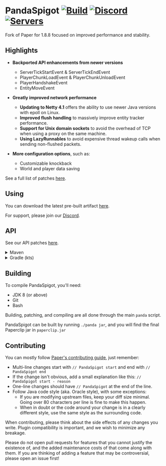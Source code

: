 # PandaSpigot [![Build](https://img.shields.io/github/actions/workflow/status/hpfxd/PandaSpigot/build.yml?branch=master&label=Build)](https://github.com/hpfxd/PandaSpigot/actions/workflows/build.yml) [![Discord](https://img.shields.io/discord/1048733138655924274?label=Discord)](https://discord.gg/m6vCCX6Hvr) [![Servers](https://img.shields.io/bstats/servers/15154?label=Servers)](https://bstats.org/plugin/bukkit/PandaSpigot/15154)
Fork of Paper for 1.8.8 focused on improved performance and stability.

## Highlights
- **Backported API enhancements from newer versions**
    - ServerTickStartEvent & ServerTickEndEvent
    - PlayerChunkLoadEvent & PlayerChunkUnloadEvent
    - PlayerHandshakeEvent
    - EntityMoveEvent

- **Greatly improved network performance**
    - **Updating to Netty 4.1** offers the ability to use newer Java versions with epoll on Linux.
    - **Improved flush handling** to massively improve entity tracker performance.
    - **Support for Unix domain sockets** to avoid the overhead of TCP when using a proxy on the same machine.
    - **Using LazyRunnables** to avoid expensive thread wakeup calls when sending non-flushed packets.

- **More configuration options**, such as:
    - Customizable knockback
    - World and player data saving

See a full list of patches [here](./patches/).

## Using
You can download the latest pre-built artifact [here](https://nightly.link/hpfxd/PandaSpigot/workflows/build/master/Server%20JAR.zip).

For support, please join our [Discord](https://discord.gg/m6vCCX6Hvr).

## API
See our API patches [here](./patches/api/).
<details>
<summary>Maven</summary>

```xml
<repositories>
    <repository>
        <id>hpfxd-repo</id>
        <url>https://repo.hpfxd.com/releases/</url>
    </repository>
</repositories>

<dependencies>
    <dependency>
        <groupId>com.hpfxd.pandaspigot</groupId>
        <artifactId>pandaspigot-api</artifactId>
        <version>1.8.8-R0.1-SNAPSHOT</version>
        <scope>provided</scope>
    </dependency>
</dependencies>
```
</details>

<details>
<summary>Gradle (kts)</summary>

```kotlin
repositories {
    mavenCentral()
    maven(url = "https://repo.hpfxd.com/releases/")
}

dependencies {
    compileOnly("com.hpfxd.pandaspigot:pandaspigot-api:1.8.8-R0.1-SNAPSHOT")
}
```
</details>

## Building
To compile PandaSpigot, you'll need:
- JDK 8 (or above)
- Git
- Bash

Building, patching, and compiling are all done through the main `panda` script.

PandaSpigot can be built by running `./panda jar`, and you will find the final Paperclip jar in `paperclip.jar`

## Contributing
You can mostly follow [Paper's contributing guide](https://github.com/PaperMC/Paper/blob/ver/1.16.5/CONTRIBUTING.md), just remember:
- Multi-line changes start with `// PandaSpigot start` and end with `// PandaSpigot end`
- If the change isn't obvious, add a small explanation like this: `// PandaSpigot start - reason`
- One-line changes should have `// PandaSpigot` at the end of the line.
- Follow Java code style (aka. Oracle style), with some exceptions:
  - If you are modifying upstream files, keep your diff size minimal. Going over 80 characters per line is fine to make this happen.
  - When in doubt or the code around your change is in a clearly different style, use the same style as the surrounding code.

When contributing, please think about the side effects of any changes you write.
Plugin compatibility is important, and we wish to minimize any breakage.

Please do not open pull requests for features that you cannot justify the existence of,
and the added maintenance costs of that come along with them. If you are thinking of
adding a feature that may be controversial, please open an issue first!
